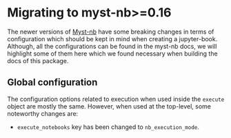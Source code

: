# Migrating to myst-nb>=0.16

The newer versions of [Myst-nb](https://myst-nb.readthedocs.io/en/latest/) have some breaking changes in terms of configuration which should be kept in mind
when creating a jupyter-book. 
Although, all the configurations can be found in the myst-nb docs, we will highlight some of them here which we found necessary when building the docs of this package. 

## Global configuration

The configuration options related to execution when used inside the `execute` object are mostly the same. However, when used at the top-level, some noteworthy changes are:

- `execute_notebooks` key has been changed to `nb_execution_mode`.

